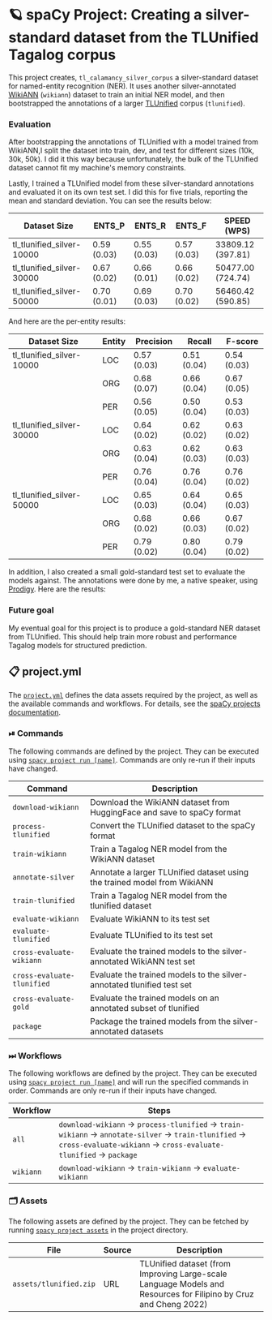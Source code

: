 <!-- SPACY PROJECT: AUTO-GENERATED DOCS START (do not remove) -->

# 🪐 spaCy Project: Creating a silver-standard dataset from the TLUnified Tagalog corpus

This project creates, `tl_calamancy_silver_corpus` a silver-standard dataset for
named-entity recognition (NER). It uses another silver-annotated
[WikiANN](https://huggingface.co/datasets/wikiann) (`wikiann`) dataset to train an
initial NER model, and then bootstrapped the annotations of a larger
[TLUnified](https://arxiv.org/abs/2111.06053) corpus (`tlunified`).

### Evaluation

After bootstrapping the annotations of TLUnified with a model trained from
WikiANN,I split the dataset into train, dev, and test for different sizes
(10k, 30k, 50k). I did it this way because unfortunately, the bulk of the
TLUnified dataset cannot fit my machine's memory constraints.

Lastly, I trained a TLUnified model from these silver-standard annotations and
evaluated it on its own test set. I did this for five trials, reporting the mean 
and standard deviation. You can see the results below:

| Dataset Size              | ENTS_P      | ENTS_R      | ENTS_F      | SPEED (WPS)       |
|---------------------------|-------------|-------------|-------------|-------------------|
| tl_tlunified_silver-10000 | 0.59 (0.03) | 0.55 (0.03) | 0.57 (0.03) | 33809.12 (397.81) |
| tl_tlunified_silver-30000 | 0.67 (0.02) | 0.66 (0.01) | 0.66 (0.02) | 50477.00 (724.74) |
| tl_tlunified_silver-50000 | 0.70 (0.01) | 0.69 (0.03) | 0.70 (0.02) | 56460.42 (590.85) |

And here are the per-entity results:

| Dataset Size              | Entity | Precision   | Recall      | F-score     |
|---------------------------|--------|-------------|-------------|-------------|
| tl_tlunified_silver-10000 | LOC    | 0.57 (0.03) | 0.51 (0.04) | 0.54 (0.03) |
|                           | ORG    | 0.68 (0.07) | 0.66 (0.04) | 0.67 (0.05) |
|                           | PER    | 0.56 (0.05) | 0.50 (0.04) | 0.53 (0.03) |
| tl_tlunified_silver-30000 | LOC    | 0.64 (0.02) | 0.62 (0.02) | 0.63 (0.02) |
|                           | ORG    | 0.63 (0.04) | 0.62 (0.03) | 0.63 (0.03) |
|                           | PER    | 0.76 (0.04) | 0.76 (0.04) | 0.76 (0.02) |
| tl_tlunified_silver-50000 | LOC    | 0.65 (0.03) | 0.64 (0.04) | 0.65 (0.03) |
|                           | ORG    | 0.68 (0.02) | 0.66 (0.03) | 0.67 (0.02) |
|                           | PER    | 0.79 (0.02) | 0.80 (0.04) | 0.79 (0.02) |

In addition, I also created a small gold-standard test set to evaluate the
models against. The annotations were done by me, a native speaker, using
[Prodigy](https://prodi.gy). Here are the results:






### Future goal

My eventual goal for this project is to produce a gold-standard NER dataset
from TLUnified. This should help train more robust and performance Tagalog models
for structured prediction.


## 📋 project.yml

The [`project.yml`](project.yml) defines the data assets required by the
project, as well as the available commands and workflows. For details, see the
[spaCy projects documentation](https://spacy.io/usage/projects).

### ⏯ Commands

The following commands are defined by the project. They
can be executed using [`spacy project run [name]`](https://spacy.io/api/cli#project-run).
Commands are only re-run if their inputs have changed.

| Command | Description |
| --- | --- |
| `download-wikiann` | Download the WikiANN dataset from HuggingFace and save to spaCy format |
| `process-tlunified` | Convert the TLUnified dataset to the spaCy format |
| `train-wikiann` | Train a Tagalog NER model from the WikiANN dataset |
| `annotate-silver` | Annotate a larger TLUnified dataset using the trained model from WikiANN |
| `train-tlunified` | Train a Tagalog NER model from the tlunified dataset |
| `evaluate-wikiann` | Evaluate WikiANN to its test set |
| `evaluate-tlunified` | Evaluate TLUnified to its test set |
| `cross-evaluate-wikiann` | Evaluate the trained models to the silver-annotated WikiANN test set |
| `cross-evaluate-tlunified` | Evaluate the trained models to the silver-annotated tlunified test set |
| `cross-evaluate-gold` | Evaluate the trained models on an annotated subset of tlunified |
| `package` | Package the trained models from the silver-annotated datasets |

### ⏭ Workflows

The following workflows are defined by the project. They
can be executed using [`spacy project run [name]`](https://spacy.io/api/cli#project-run)
and will run the specified commands in order. Commands are only re-run if their
inputs have changed.

| Workflow | Steps |
| --- | --- |
| `all` | `download-wikiann` &rarr; `process-tlunified` &rarr; `train-wikiann` &rarr; `annotate-silver` &rarr; `train-tlunified` &rarr; `cross-evaluate-wikiann` &rarr; `cross-evaluate-tlunified` &rarr; `package` |
| `wikiann` | `download-wikiann` &rarr; `train-wikiann` &rarr; `evaluate-wikiann` |

### 🗂 Assets

The following assets are defined by the project. They can
be fetched by running [`spacy project assets`](https://spacy.io/api/cli#project-assets)
in the project directory.

| File | Source | Description |
| --- | --- | --- |
| `assets/tlunified.zip` | URL | TLUnified dataset (from Improving Large-scale Language Models and Resources for Filipino by Cruz and Cheng 2022) |

<!-- SPACY PROJECT: AUTO-GENERATED DOCS END (do not remove) -->